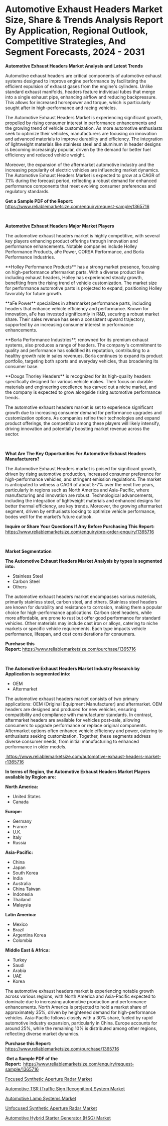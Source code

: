 <p><h1>Automotive Exhaust Headers Market Size, Share & Trends Analysis Report By Application, Regional Outlook, Competitive Strategies, And Segment Forecasts, 2024 - 2031</h1></p><p><strong>Automotive Exhaust Headers Market Analysis and Latest Trends</strong></p>
<p><p>Automotive exhaust headers are critical components of automotive exhaust systems designed to improve engine performance by facilitating the efficient expulsion of exhaust gases from the engine's cylinders. Unlike standard exhaust manifolds, headers feature individual tubes that merge into a single exhaust pipe, enhancing airflow and reducing backpressure. This allows for increased horsepower and torque, which is particularly sought after in high-performance and racing vehicles.</p><p>The Automotive Exhaust Headers Market is experiencing significant growth, propelled by rising consumer interest in performance enhancements and the growing trend of vehicle customization. As more automotive enthusiasts seek to optimize their vehicles, manufacturers are focusing on innovation and advanced materials to improve durability and efficiency. The integration of lightweight materials like stainless steel and aluminum in header designs is becoming increasingly popular, driven by the demand for better fuel efficiency and reduced vehicle weight.</p><p>Moreover, the expansion of the aftermarket automotive industry and the increasing popularity of electric vehicles are influencing market dynamics. The Automotive Exhaust Headers Market is expected to grow at a CAGR of 7.1% during the forecast period, reflecting a robust demand for enhanced performance components that meet evolving consumer preferences and regulatory standards.</p></p>
<p><strong>Get a Sample PDF of the Report:&nbsp;</strong> <a href="https://www.reliablemarketsize.com/enquiry/request-sample/1365716?utm_campaign=1133&utm_medium=2&utm_source=Github&utm_content=ia&utm_term=11102024&utm_id=automotive-exhaust-headers">https://www.reliablemarketsize.com/enquiry/request-sample/1365716</a></p>
<p>&nbsp;</p>
<p><strong>Automotive Exhaust Headers Major Market Players</strong></p>
<p><p>The automotive exhaust headers market is highly competitive, with several key players enhancing product offerings through innovation and performance enhancements. Notable companies include Holley Performance Products, aFe Power, CORSA Performance, and Borla Performance Industries.</p><p>**Holley Performance Products** has a strong market presence, focusing on high-performance aftermarket parts. With a diverse product line including exhaust headers, Holley has experienced steady growth, benefiting from the rising trend of vehicle customization. The market size for performance automotive parts is projected to expand, positioning Holley favorably for future growth.</p><p>**aFe Power** specializes in aftermarket performance parts, including headers that enhance vehicle efficiency and performance. Known for innovation, aFe has invested significantly in R&D, securing a robust market share. Their sales revenue has seen a consistent upward trajectory, supported by an increasing consumer interest in performance enhancements.</p><p>**Borla Performance Industries**, renowned for its premium exhaust systems, also produces a range of headers. The company's commitment to quality and performance has solidified its reputation, contributing to a healthy growth rate in sales revenues. Borla continues to expand its product portfolio, targeting both sports and everyday vehicles, thus broadening its consumer base.</p><p>**Dougs Thorley Headers** is recognized for its high-quality headers specifically designed for various vehicle makes. Their focus on durable materials and engineering excellence has carved out a niche market, and the company is expected to grow alongside rising automotive performance trends.</p><p>The automotive exhaust headers market is set to experience significant growth due to increasing consumer demand for performance upgrades and customization options. As companies refine their technologies and expand product offerings, the competition among these players will likely intensify, driving innovation and potentially boosting market revenue across the sector.</p></p>
<p>&nbsp;</p>
<p><strong>What Are The Key Opportunities For Automotive Exhaust Headers Manufacturers?</strong></p>
<p><p>The Automotive Exhaust Headers market is poised for significant growth, driven by rising automotive production, increased consumer preference for high-performance vehicles, and stringent emission regulations. The market is anticipated to witness a CAGR of about 5-7% over the next five years, particularly in regions such as North America and Asia-Pacific, where manufacturing and innovation are robust. Technological advancements, including the integration of lightweight materials and enhanced designs for better thermal efficiency, are key trends. Moreover, the growing aftermarket segment, driven by enthusiasts looking to optimize vehicle performance, bodes well for the market’s future outlook.</p></p>
<p><strong>Inquire or Share Your Questions If Any Before Purchasing This Report:</strong> <a href="https://www.reliablemarketsize.com/enquiry/pre-order-enquiry/1365716?utm_campaign=1133&utm_medium=2&utm_source=Github&utm_content=ia&utm_term=11102024&utm_id=automotive-exhaust-headers">https://www.reliablemarketsize.com/enquiry/pre-order-enquiry/1365716</a></p>
<p>&nbsp;</p>
<p><strong>Market Segmentation</strong></p>
<p><strong>The Automotive Exhaust Headers Market Analysis by types is segmented into:</strong></p>
<p><ul><li>Stainless Steel</li><li>Carbon Steel</li><li>Others</li></ul></p>
<p><p>The automotive exhaust headers market encompasses various materials, primarily stainless steel, carbon steel, and others. Stainless steel headers are known for durability and resistance to corrosion, making them a popular choice for high-performance applications. Carbon steel headers, while more affordable, are prone to rust but offer good performance for standard vehicles. Other materials may include cast iron or alloys, catering to niche markets or specific vehicle requirements. Each type impacts vehicle performance, lifespan, and cost considerations for consumers.</p></p>
<p><strong>Purchase this Report:&nbsp;</strong><a href="https://www.reliablemarketsize.com/purchase/1365716?utm_campaign=1133&utm_medium=2&utm_source=Github&utm_content=ia&utm_term=11102024&utm_id=automotive-exhaust-headers">https://www.reliablemarketsize.com/purchase/1365716</a></p>
<p>&nbsp;</p>
<p><strong>The Automotive Exhaust Headers Market Industry Research by Application is segmented into:</strong></p>
<p><ul><li>OEM</li><li>Aftermarket</li></ul></p>
<p><p>The automotive exhaust headers market consists of two primary applications: OEM (Original Equipment Manufacturer) and aftermarket. OEM headers are designed and produced for new vehicles, ensuring compatibility and compliance with manufacturer standards. In contrast, aftermarket headers are available for vehicles post-sale, allowing consumers to upgrade performance or replace original components. Aftermarket options often enhance vehicle efficiency and power, catering to enthusiasts seeking customization. Together, these segments address diverse consumer needs, from initial manufacturing to enhanced performance in older models.</p></p>
<p><a href="https://www.reliablemarketsize.com/automotive-exhaust-headers-market-r1365716?utm_campaign=1133&utm_medium=2&utm_source=Github&utm_content=ia&utm_term=11102024&utm_id=automotive-exhaust-headers">&nbsp;https://www.reliablemarketsize.com/automotive-exhaust-headers-market-r1365716</a></p>
<p><strong>In terms of Region, the Automotive Exhaust Headers Market Players available by Region are:</strong></p>
<p>
    <p> <strong> North America: </strong>
        <ul>
            <li>United States</li>
            <li>Canada</li>
        </ul>
        </p> 
    <p> <strong> Europe: </strong>
        <ul>
            <li>Germany</li>
            <li>France</li>
            <li>U.K.</li>
            <li>Italy</li>
            <li>Russia</li>
        </ul>
        </p> 
    <p> <strong> Asia-Pacific: </strong>
        <ul>
            <li>China</li>
            <li>Japan</li>
            <li>South Korea</li>
            <li>India</li>
            <li>Australia</li>
            <li>China Taiwan</li>
            <li>Indonesia</li>
            <li>Thailand</li>
            <li>Malaysia</li>
        </ul>
        </p> 
    <p> <strong> Latin America: </strong>
        <ul>
            <li>Mexico</li>
            <li>Brazil</li>
            <li>Argentina Korea</li>
            <li>Colombia</li>
        </ul>
        </p> 
    <p> <strong> Middle East & Africa: </strong>
        <ul>
            <li>Turkey</li>
            <li>Saudi</li>
            <li>Arabia</li>
            <li>UAE</li>
            <li>Korea</li>
        </ul>
    </p>
    </p>
<p><p>The automotive exhaust headers market is experiencing notable growth across various regions, with North America and Asia-Pacific expected to dominate due to increasing automotive production and performance enhancements. North America is projected to hold a market share of approximately 35%, driven by heightened demand for high-performance vehicles. Asia-Pacific follows closely with a 30% share, fueled by rapid automotive industry expansion, particularly in China. Europe accounts for around 25%, while the remaining 10% is distributed among other regions, reflecting diverse market dynamics.</p></p>
<p><strong>Purchase this Report: </strong><a href="https://www.reliablemarketsize.com/purchase/1365716?utm_campaign=1133&utm_medium=2&utm_source=Github&utm_content=ia&utm_term=11102024&utm_id=automotive-exhaust-headers">https://www.reliablemarketsize.com/purchase/1365716</a></p>
<p>&nbsp;<strong>Get a Sample PDF of the Report:&nbsp;&nbsp;</strong><a href="https://www.reliablemarketsize.com/enquiry/request-sample/1365716?utm_campaign=1133&utm_medium=2&utm_source=Github&utm_content=ia&utm_term=11102024&utm_id=automotive-exhaust-headers">https://www.reliablemarketsize.com/enquiry/request-sample/1365716</a></p>
<p><strong></strong></p>
<p><p><a href="https://issuu.com/reportprime-2/docs/focused-synthetic-aperture-radar-ma_6f8881688dddcb?utm_campaign=1133&utm_medium=2&utm_source=Github&utm_content=ia&utm_term=11102024&utm_id=automotive-exhaust-headers">Focused Synthetic Aperture Radar Market</a></p><p><a href="https://www.linkedin.com/pulse/future-automotive-tsr-traffic-sign-recognition-system-market-rknic?utm_campaign=1133&utm_medium=2&utm_source=Github&utm_content=ia&utm_term=11102024&utm_id=automotive-exhaust-headers">Automotive TSR (Traffic Sign Recognition) System Market</a></p><p><a href="https://www.linkedin.com/pulse/unlocking-growth-potential-strategic-analysis-automotive-lamp-qizlc?utm_campaign=1133&utm_medium=2&utm_source=Github&utm_content=ia&utm_term=11102024&utm_id=automotive-exhaust-headers">Automotive Lamp Systems Market</a></p><p><a href="https://issuu.com/reportprime-2/docs/unfocused-synthetic-aperture-radar-_bb2ec18777ddc7?utm_campaign=1133&utm_medium=2&utm_source=Github&utm_content=ia&utm_term=11102024&utm_id=automotive-exhaust-headers">Unfocused Synthetic Aperture Radar Market</a></p><p><a href="https://www.linkedin.com/pulse/global-automotive-hybrid-starter-generator-hsg-market-exploring-gkfac?utm_campaign=1133&utm_medium=2&utm_source=Github&utm_content=ia&utm_term=11102024&utm_id=automotive-exhaust-headers">Automotive Hybrid Starter Generator (HSG) Market</a></p></p>